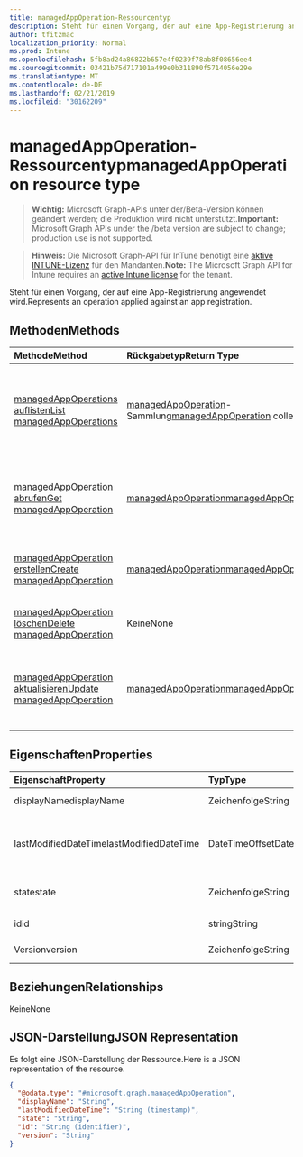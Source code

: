 ```yaml
---
title: managedAppOperation-Ressourcentyp
description: Steht für einen Vorgang, der auf eine App-Registrierung angewendet wird.
author: tfitzmac
localization_priority: Normal
ms.prod: Intune
ms.openlocfilehash: 5fb8ad24a86822b657e4f0239f78ab8f08656ee4
ms.sourcegitcommit: 03421b75d717101a499e0b311890f5714056e29e
ms.translationtype: MT
ms.contentlocale: de-DE
ms.lasthandoff: 02/21/2019
ms.locfileid: "30162209"
---
```

# <a name="managedappoperation-resource-type"></a><span data-ttu-id="54ba2-103">managedAppOperation-Ressourcentyp</span><span class="sxs-lookup"><span data-stu-id="54ba2-103">managedAppOperation resource type</span></span>

> <span data-ttu-id="54ba2-104">**Wichtig:** Microsoft Graph-APIs unter der/Beta-Version können geändert werden; die Produktion wird nicht unterstützt.</span><span class="sxs-lookup"><span data-stu-id="54ba2-104">**Important:** Microsoft Graph APIs under the /beta version are subject to change; production use is not supported.</span></span>

> <span data-ttu-id="54ba2-105">**Hinweis:** Die Microsoft Graph-API für InTune benötigt eine [aktive INTUNE-Lizenz](https://go.microsoft.com/fwlink/?linkid=839381) für den Mandanten.</span><span class="sxs-lookup"><span data-stu-id="54ba2-105">**Note:** The Microsoft Graph API for Intune requires an [active Intune license](https://go.microsoft.com/fwlink/?linkid=839381) for the tenant.</span></span>

<span data-ttu-id="54ba2-106">Steht für einen Vorgang, der auf eine App-Registrierung angewendet wird.</span><span class="sxs-lookup"><span data-stu-id="54ba2-106">Represents an operation applied against an app registration.</span></span>

## <a name="methods"></a><span data-ttu-id="54ba2-107">Methoden</span><span class="sxs-lookup"><span data-stu-id="54ba2-107">Methods</span></span>
|<span data-ttu-id="54ba2-108">Methode</span><span class="sxs-lookup"><span data-stu-id="54ba2-108">Method</span></span>|<span data-ttu-id="54ba2-109">Rückgabetyp</span><span class="sxs-lookup"><span data-stu-id="54ba2-109">Return Type</span></span>|<span data-ttu-id="54ba2-110">Beschreibung</span><span class="sxs-lookup"><span data-stu-id="54ba2-110">Description</span></span>|
|:---|:---|:---|
|[<span data-ttu-id="54ba2-111">managedAppOperations auflisten</span><span class="sxs-lookup"><span data-stu-id="54ba2-111">List managedAppOperations</span></span>](../api/intune-mam-managedappoperation-list.md)|<span data-ttu-id="54ba2-112">[managedAppOperation](../resources/intune-mam-managedappoperation.md)-Sammlung</span><span class="sxs-lookup"><span data-stu-id="54ba2-112">[managedAppOperation](../resources/intune-mam-managedappoperation.md) collection</span></span>|<span data-ttu-id="54ba2-113">Auflisten von Eigenschaften und Beziehungen der [managedAppOperation](../resources/intune-mam-managedappoperation.md)-Objekte.</span><span class="sxs-lookup"><span data-stu-id="54ba2-113">List properties and relationships of the [managedAppOperation](../resources/intune-mam-managedappoperation.md) objects.</span></span>|
|[<span data-ttu-id="54ba2-114">managedAppOperation abrufen</span><span class="sxs-lookup"><span data-stu-id="54ba2-114">Get managedAppOperation</span></span>](../api/intune-mam-managedappoperation-get.md)|[<span data-ttu-id="54ba2-115">managedAppOperation</span><span class="sxs-lookup"><span data-stu-id="54ba2-115">managedAppOperation</span></span>](../resources/intune-mam-managedappoperation.md)|<span data-ttu-id="54ba2-116">Lesen von Eigenschaften und Beziehungen des [managedAppOperation](../resources/intune-mam-managedappoperation.md)-Objekts.</span><span class="sxs-lookup"><span data-stu-id="54ba2-116">Read properties and relationships of the [managedAppOperation](../resources/intune-mam-managedappoperation.md) object.</span></span>|
|[<span data-ttu-id="54ba2-117">managedAppOperation erstellen</span><span class="sxs-lookup"><span data-stu-id="54ba2-117">Create managedAppOperation</span></span>](../api/intune-mam-managedappoperation-create.md)|[<span data-ttu-id="54ba2-118">managedAppOperation</span><span class="sxs-lookup"><span data-stu-id="54ba2-118">managedAppOperation</span></span>](../resources/intune-mam-managedappoperation.md)|<span data-ttu-id="54ba2-119">Erstellen eines neuen [managedAppOperation](../resources/intune-mam-managedappoperation.md)-Objekts.</span><span class="sxs-lookup"><span data-stu-id="54ba2-119">Create a new [managedAppOperation](../resources/intune-mam-managedappoperation.md) object.</span></span>|
|[<span data-ttu-id="54ba2-120">managedAppOperation löschen</span><span class="sxs-lookup"><span data-stu-id="54ba2-120">Delete managedAppOperation</span></span>](../api/intune-mam-managedappoperation-delete.md)|<span data-ttu-id="54ba2-121">Keine</span><span class="sxs-lookup"><span data-stu-id="54ba2-121">None</span></span>|<span data-ttu-id="54ba2-122">Löscht ein [managedAppOperation](../resources/intune-mam-managedappoperation.md)-Objekt.</span><span class="sxs-lookup"><span data-stu-id="54ba2-122">Deletes a [managedAppOperation](../resources/intune-mam-managedappoperation.md).</span></span>|
|[<span data-ttu-id="54ba2-123">managedAppOperation aktualisieren</span><span class="sxs-lookup"><span data-stu-id="54ba2-123">Update managedAppOperation</span></span>](../api/intune-mam-managedappoperation-update.md)|[<span data-ttu-id="54ba2-124">managedAppOperation</span><span class="sxs-lookup"><span data-stu-id="54ba2-124">managedAppOperation</span></span>](../resources/intune-mam-managedappoperation.md)|<span data-ttu-id="54ba2-125">Aktualisieren der Eigenschaften eines [managedAppOperation](../resources/intune-mam-managedappoperation.md)-Objekts.</span><span class="sxs-lookup"><span data-stu-id="54ba2-125">Update the properties of a [managedAppOperation](../resources/intune-mam-managedappoperation.md) object.</span></span>|

## <a name="properties"></a><span data-ttu-id="54ba2-126">Eigenschaften</span><span class="sxs-lookup"><span data-stu-id="54ba2-126">Properties</span></span>
|<span data-ttu-id="54ba2-127">Eigenschaft</span><span class="sxs-lookup"><span data-stu-id="54ba2-127">Property</span></span>|<span data-ttu-id="54ba2-128">Typ</span><span class="sxs-lookup"><span data-stu-id="54ba2-128">Type</span></span>|<span data-ttu-id="54ba2-129">Beschreibung</span><span class="sxs-lookup"><span data-stu-id="54ba2-129">Description</span></span>|
|:---|:---|:---|
|<span data-ttu-id="54ba2-130">displayName</span><span class="sxs-lookup"><span data-stu-id="54ba2-130">displayName</span></span>|<span data-ttu-id="54ba2-131">Zeichenfolge</span><span class="sxs-lookup"><span data-stu-id="54ba2-131">String</span></span>|<span data-ttu-id="54ba2-132">Name des Vorgangs</span><span class="sxs-lookup"><span data-stu-id="54ba2-132">The operation name.</span></span>|
|<span data-ttu-id="54ba2-133">lastModifiedDateTime</span><span class="sxs-lookup"><span data-stu-id="54ba2-133">lastModifiedDateTime</span></span>|<span data-ttu-id="54ba2-134">DateTimeOffset</span><span class="sxs-lookup"><span data-stu-id="54ba2-134">DateTimeOffset</span></span>|<span data-ttu-id="54ba2-135">Datum und Uhrzeit der letzten Änderung des App-Vorgangs</span><span class="sxs-lookup"><span data-stu-id="54ba2-135">The last time the app operation was modified.</span></span>|
|<span data-ttu-id="54ba2-136">state</span><span class="sxs-lookup"><span data-stu-id="54ba2-136">state</span></span>|<span data-ttu-id="54ba2-137">Zeichenfolge</span><span class="sxs-lookup"><span data-stu-id="54ba2-137">String</span></span>|<span data-ttu-id="54ba2-138">Aktueller Status des Vorgangs</span><span class="sxs-lookup"><span data-stu-id="54ba2-138">The current state of the operation</span></span>|
|<span data-ttu-id="54ba2-139">id</span><span class="sxs-lookup"><span data-stu-id="54ba2-139">id</span></span>|<span data-ttu-id="54ba2-140">string</span><span class="sxs-lookup"><span data-stu-id="54ba2-140">String</span></span>|<span data-ttu-id="54ba2-141">Schlüssel der Entität</span><span class="sxs-lookup"><span data-stu-id="54ba2-141">Key of the entity.</span></span>|
|<span data-ttu-id="54ba2-142">Version</span><span class="sxs-lookup"><span data-stu-id="54ba2-142">version</span></span>|<span data-ttu-id="54ba2-143">Zeichenfolge</span><span class="sxs-lookup"><span data-stu-id="54ba2-143">String</span></span>|<span data-ttu-id="54ba2-144">Version der Entität</span><span class="sxs-lookup"><span data-stu-id="54ba2-144">Version of the entity.</span></span>|

## <a name="relationships"></a><span data-ttu-id="54ba2-145">Beziehungen</span><span class="sxs-lookup"><span data-stu-id="54ba2-145">Relationships</span></span>
<span data-ttu-id="54ba2-146">Keine</span><span class="sxs-lookup"><span data-stu-id="54ba2-146">None</span></span>

## <a name="json-representation"></a><span data-ttu-id="54ba2-147">JSON-Darstellung</span><span class="sxs-lookup"><span data-stu-id="54ba2-147">JSON Representation</span></span>
<span data-ttu-id="54ba2-148">Es folgt eine JSON-Darstellung der Ressource.</span><span class="sxs-lookup"><span data-stu-id="54ba2-148">Here is a JSON representation of the resource.</span></span>
<!-- {
  "blockType": "resource",
  "keyProperty": "id",
  "@odata.type": "microsoft.graph.managedAppOperation"
}
-->
``` json
{
  "@odata.type": "#microsoft.graph.managedAppOperation",
  "displayName": "String",
  "lastModifiedDateTime": "String (timestamp)",
  "state": "String",
  "id": "String (identifier)",
  "version": "String"
}
```




